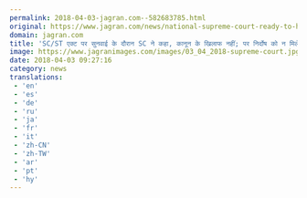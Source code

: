```yaml
---
permalink: 2018-04-03-jagran.com--582683785.html
original: https://www.jagran.com/news/national-supreme-court-ready-to-hear-central-government-review-petition-on-sc-and-st-law-in-open-court-17768232.html
domain: jagran.com
title: 'SC/ST एक्ट पर सुनवाई के दौरान SC ने कहा, कानून के खिलाफ नहीं; पर निर्दोष को न मिले सजा'
image: https://www.jagranimages.com/images/03_04_2018-supreme-court.jpg
date: 2018-04-03 09:27:16
category: news
translations: 
 - 'en'
 - 'es'
 - 'de'
 - 'ru'
 - 'ja'
 - 'fr'
 - 'it'
 - 'zh-CN'
 - 'zh-TW'
 - 'ar'
 - 'pt'
 - 'hy'
---
```


